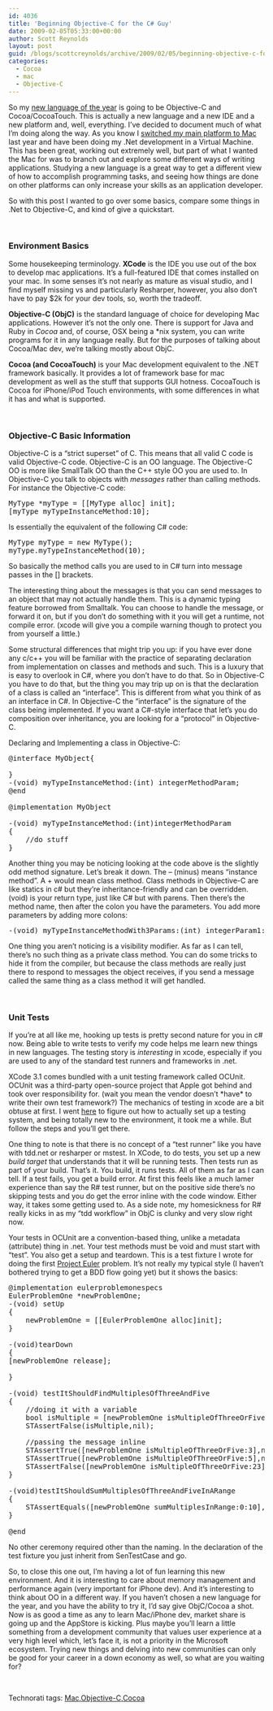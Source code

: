 ```yaml
---
id: 4036
title: 'Beginning Objective-C for the C# Guy'
date: 2009-02-05T05:33:00+00:00
author: Scott Reynolds
layout: post
guid: /blogs/scottcreynolds/archive/2009/02/05/beginning-objective-c-for-the-c-guy.aspx
categories:
  - Cocoa
  - mac
  - Objective-C
---
```

So my [new language of the year](http://www.pragprog.com/titles/tpp/the-pragmatic-programmer) is going to be Objective-C and Cocoa/CocoaTouch. This is actually a new language and a new IDE and a new platform and, well, everything. I&#8217;ve decided to document much of what I&#8217;m doing along the way. As you know I [switched my main platform to Mac](http://scottcreynolds.com/archive/2008/07/12/moving-to-the-macbook-pro.aspx) last year and have been doing my .Net development in a Virtual Machine. This has been great, working out extremely well, but part of what I wanted the Mac for was to branch out and explore some different ways of writing applications. Studying a new language is a great way to get a different view of how to accomplish programming tasks, and seeing how things are done on other platforms can only increase your skills as an application developer.

So with this post I wanted to go over some basics, compare some things in .Net to Objective-C, and kind of give a quickstart.

&nbsp;

### Environment Basics

Some housekeeping terminology. **XCode** is the IDE you use out of the box to develop mac applications. It&#8217;s a full-featured IDE that comes installed on your mac. In some senses it&#8217;s not nearly as mature as visual studio, and I find myself missing vs and particularly Resharper, however, you also don&#8217;t have to pay $2k for your dev tools, so, worth the tradeoff. 
	  
**Objective-C (ObjC)** is the standard language of choice for developing Mac applications. However it&#8217;s not the only one. There is support for Java and Ruby in _Cocoa_ and, of course, OSX being a *nix system, you can write programs for it in any language really. But for the purposes of talking about Cocoa/Mac dev, we&#8217;re talking mostly about ObjC.   

	  
**Cocoa (and CocoaTouch)** is your Mac development equivalent to the .NET framework basically. It provides a lot of framework base for mac development as well as the stuff that supports GUI hotness. CocoaTouch is Cocoa for iPhone/iPod Touch environments, with some differences in what it has and what is supported.

&nbsp;

### Objective-C Basic Information

Objective-C is a &#8220;strict superset&#8221; of C. This means that all valid C code is valid Objective-C code. Objective-C is an OO language. The Objective-C OO is more like SmallTalk OO than the C++ style OO you are used to. In Objective-C you talk to objects with _messages_ rather than calling methods. For instance the Objective-C code:

<pre>MyType *myType = [[MyType alloc] init];
[myType myTypeInstanceMethod:10];
</pre>


  
Is essentially the equivalent of the following C# code:

<pre>MyType myType = new MyType();
myType.myTypeInstanceMethod(10);
</pre>


  
So basically the method calls you are used to in C# turn into message passes in the [] brackets. 

The interesting thing about the messages is that you can send messages to an object that may not actually handle them. This is a dynamic typing feature borrowed from Smalltalk. You can choose to handle the message, or forward it on, but if you don&#8217;t do something with it you will get a runtime, not compile error. (xcode will give you a compile warning though to protect you from yourself a little.)

Some structural differences that might trip you up: if you have ever done any c/c++ you will be familiar with the practice of separating declaration from implementation on classes and methods and such. This is a luxury that is easy to overlook in C#, where you don&#8217;t have to do that. So in Objective-C you have to do that, but the thing you may trip up on is that the declaration of a class is called an &#8220;interface&#8221;. This is different from what you think of as an interface in C#. In Objective-C the &#8220;interface&#8221; is the signature of the class being implemented. If you want a C#-style interface that let&#8217;s you do composition over inheritance, you are looking for a &#8220;protocol&#8221; in Objective-C.

Declaring and Implementing a class in Objective-C:

<pre>@interface MyObject{
	
}
-(void) myTypeInstanceMethod:(int) integerMethodParam;
@end

@implementation MyObject
	
-(void) myTypeInstanceMethod:(int)integerMethodParam
{
	//do stuff
}
</pre>

Another thing you may be noticing looking at the code above is the slightly odd method signature. Let&#8217;s break it down. The &#8211; (minus) means &#8220;instance method&#8221;. A + would mean class method. Class methods in Objective-C are like statics in c# but they&#8217;re inheritance-friendly and can be overridden. (void) is your return type, just like C# but with parens. Then there&#8217;s the method name, then after the colon you have the parameters. You add more parameters by adding more colons:

<pre>-(void) myTypeInstanceMethodWith3Params:(int) integerParam1:(int)integerParam2:(int)integerParam3
</pre>


  
One thing you aren&#8217;t noticing is a visibility modifier. As far as I can tell, there&#8217;s no such thing as a private class method. You can do some tricks to hide it from the compiler, but because the class methods are really just there to respond to messages the object receives, if you send a message called the same thing as a class method it will get handled. 

&nbsp;

### Unit Tests

If you&#8217;re at all like me, hooking up tests is pretty second nature for you in c# now. Being able to write tests to verify my code helps me learn new things in new languages. The testing story is _interesting_ in xcode, especially if you are used to any of the standard test runners and frameworks in .net. 

XCode 3.1 comes bundled with a unit testing framework called OCUnit. OCUnit was a third-party open-source project that Apple got behind and took over responsibility for. (wait you mean the vendor doesn&#8217;t \*have\* to write their own test framework?) The mechanics of testing in xcode are a bit obtuse at first. I went [here](http://eschatologist.net/blog/?p=24) to figure out how to actually set up a testing system, and being totally new to the environment, it took me a while. But follow the steps and you&#8217;ll get there.

One thing to note is that there is no concept of a &#8220;test runner&#8221; like you have with tdd.net or resharper or mstest. In XCode, to do tests, you set up a new _build target_ that understands that it will be running tests. Then tests run as part of your build. That&#8217;s it. You build, it runs tests. All of them as far as I can tell. If a test fails, you get a build error. At first this feels like a much lamer experience than say the R# test runner, but on the positive side there&#8217;s no skipping tests and you do get the error inline with the code window. Either way, it takes some getting used to. As a side note, my homesickness for R# really kicks in as my &#8220;tdd workflow&#8221; in ObjC is clunky and very slow right now. 

Your tests in OCUnit are a convention-based thing, unlike a metadata (attribute) thing in .net. Your test methods must be void and must start with &#8220;test&#8221;. You also get a setup and teardown. This is a test fixture I wrote for doing the first [Project Euler](http://projecteuler.net) problem. It&#8217;s not really my typical style (I haven&#8217;t bothered trying to get a BDD flow going yet) but it shows the basics:

<pre>@implementation eulerproblemonespecs
EulerProblemOne *newProblemOne;
-(void) setUp
{
	newProblemOne = [[EulerProblemOne alloc]init];
}

-(void)tearDown
{
[newProblemOne release];

}

-(void) testItShouldFindMultiplesOfThreeAndFive
{
	//doing it with a variable
	bool isMultiple = [newProblemOne isMultipleOfThreeOrFive: 4];
	STAssertFalse(isMultiple,nil);
	
	//passing the message inline
	STAssertTrue([newProblemOne isMultipleOfThreeOrFive:3],nil);
	STAssertTrue([newProblemOne isMultipleOfThreeOrFive:5],nil);
	STAssertFalse([newProblemOne isMultipleOfThreeOrFive:23],nil);
}

-(void)testItShouldSumMultiplesOfThreeAndFiveInARange
{
	STAssertEquals([newProblemOne sumMultiplesInRange:0:10],23,nil);
}

@end
</pre>


		  
No other ceremony required other than the naming. In the declaration of the test fixture you just inherit from SenTestCase and go. 

So, to close this one out, I&#8217;m having a lot of fun learning this new environment. And it is interesting to care about memory management and performance again (very important for iPhone dev). And it&#8217;s interesting to think about OO in a different way. If you haven&#8217;t chosen a new language for the year, and you have the ability to try it, I&#8217;d say give ObjC/Cocoa a shot. Now is as good a time as any to learn Mac/iPhone dev, market share is going up and the AppStore is kicking. Plus maybe you&#8217;ll learn a little something from a development community that values user experience at a very high level which, let&#8217;s face it, is not a priority in the Microsoft ecosystem. Trying new things and delving into new communities can only be good for your career in a down economy as well, so what are you waiting for?

&nbsp;

<div>
  Technorati tags: <a rel="tag" href="http://technorati.com/tags/mac">Mac</a>,<a rel="tag" href="http://technorati.com/tags/Objective-C">Objective-C</a>,<a rel="tag" href="http://technorati.com/tags/Cocoa">Cocoa</a>
</div>